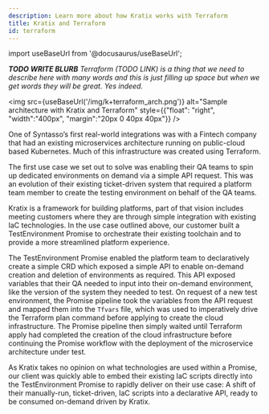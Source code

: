 ```yaml
---
description: Learn more about how Kratix works with Terraform
title: Kratix and Terraform
id: terraform
---
```


import useBaseUrl from '@docusaurus/useBaseUrl';

_**TODO WRITE BLURB** Terraform (TODO LINK) is a thing that we need to describe here with many words and this is just filling up space but when we get words they will be great. Yes indeed._

<img
src={useBaseUrl('/img/k+terraform_arch.png')}
alt="Sample architecture with Kratix and Terraform"
style={{"float": "right", "width":"400px", "margin":"20px 0 40px 40px"}}
/>

One of Syntasso’s first real-world integrations was with a Fintech company that had an existing microservices architecture running on public-cloud based Kubernetes. Much of this infrastructure was created using Terraform.

The first use case we set out to solve was enabling their QA teams to spin up dedicated environments on demand via a simple API request. This was an evolution of their existing ticket-driven system that required a platform team member to create the testing environment on behalf of the QA teams.

Kratix is a framework for building platforms, part of that vision includes meeting customers where they are through simple integration with existing IaC technologies. In the use case outlined above, our customer built a TestEnvironment Promise to orchestrate their existing toolchain and to provide a more streamlined platform experience.

The TestEnvironment Promise enabled the platform team to declaratively create a simple CRD which exposed a simple API to enable on-demand creation and deletion of environments as required. This API exposed variables that their QA needed to input into their on-demand environment, like the version of the system they needed to test. On request of a new test environment, the Promise pipeline took the variables from the API request and mapped them into the `Tfvars` file, which was used to imperatively drive the Terraform plan command before applying to create the cloud infrastructure. The Promise pipeline then simply waited until Terraform apply had completed the creation of the cloud infrastructure before continuing the Promise workflow with the deployment of the microservice architecture under test.

As Kratix takes no opinion on what technologies are used within a Promise, our client was quickly able to embed their existing IaC scripts directly into the TestEnvironment Promise to rapidly deliver on their use case: A shift of their manually-run, ticket-driven, IaC scripts into a declarative API, ready to be consumed on-demand driven by Kratix.
